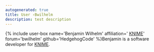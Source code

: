 ```yaml
---
autogenerated: true
title: User ›Bwilhelm
description: test description
---
```


{% include user-box name='Benjamin Wilhelm' affiliation=' [KNIME](https://www.knime.com)' forum='bwilhelm' github='HedgehogCode' %}Benjamin is a software developer for [KNIME](https://www.knime.com).
